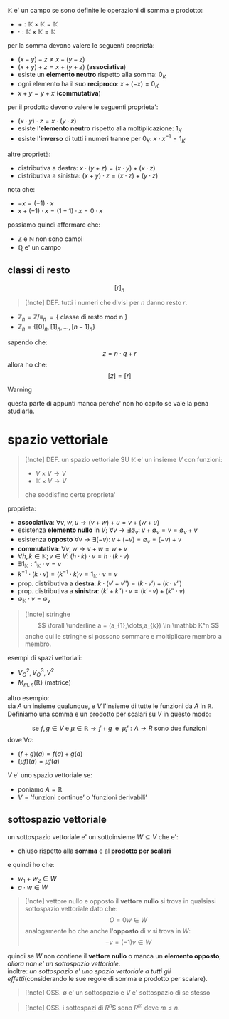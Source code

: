 $\mathbb K$ e' un campo se sono definite le operazioni di somma e prodotto:
* $+: \mathbb K \times \mathbb K  = \mathbb K$
* $\cdot : \mathbb K  \times \mathbb K = \mathbb K$

per la somma devono valere le seguenti proprietà:
* $(x-y)-z \neq x - (y -z)$
* $(x+y)+z = x+(y+z)$ (**associativa**)
* esiste un **elemento neutro** rispetto alla somma: $0_{K}$
* ogni elemento ha il suo **reciproco**: $x+(-x) = 0_{K}$
* $x+y = y +x$ (**commutativa**)

per il prodotto devono valere le seguenti proprieta':
* $(x \cdot y) \cdot z = x \cdot (y \cdot z)$
* esiste l'**elemento neutro** rispetto alla moltiplicazione: $1_{K}$
* esiste l'**inverso** di tutti i numeri tranne per $0_{K}$: $x \cdot x^{-1} = 1_{K}$

altre proprietà:
* distributiva a destra: $x \cdot (y + z) = (x \cdot y) + (x \cdot z)$
* distributiva a sinistra: $(x+y) \cdot z = (x \cdot z) + (y \cdot z)$

nota che:
* $-x = (-1) \cdot x$
* $x + (-1) \cdot x = (1-1) \cdot x = 0 \cdot x$

possiamo quindi affermare che:
* $\mathbb Z \text{ e } \mathbb N$ non sono campi
* $\mathbb Q$ e' un campo

## classi di resto
$$
[r]_{n}
$$

> [!note] DEF.
> tutti i numeri che divisi per $n$ danno resto $r$. 

* $\mathbb Z _n = \mathbb Z / \equiv_{n} \; = \{ \text{ classe di resto mod n } \}$
* $\mathbb Z_{n} = \{ [0]_{n}, [1]_{n}, \dots , [n-1]_{n} \}$

sapendo che:
$$
z = n \cdot q + r
$$
allora ho che:
$$
[z] = [r]
$$

> [!warning]
> questa parte di appunti manca perche' non ho capito se vale la pena studiarla. 

# spazio vettoriale
>[!note] DEF.
> un spazio vettoriale SU $\mathbb K$ e' un insieme $V$ con funzioni:
> - $V \times V \to V$
> - $\mathbb K \times V \to V$
> 
> che soddisfino certe proprieta'

proprieta:
* **associativa**: $\forall v,w,u \to (v+w)+u = v+(w+u)$ 
* esistenza **elemento nullo** in $V$; $\forall v \to \exists \emptyset_{v} : \; v + \emptyset_{v} = v = \emptyset_{v} + v$
* esistenza **opposto** $\forall v \to \exists (-v): \; v + (-v) = \emptyset_{v} = (-v) + v$
* **commutativa**: $\forall v,w \to v + w = w + v$
* $\forall h,k \in \mathbb K; v \in V:\;(h \cdot k) \cdot v = h \cdot (k \cdot v)$
* $\exists 1_{\mathbb K}: 1_{\mathbb K } \cdot v = v$ 
* $k^{-1} \cdot (k \cdot v) = (k^{-1} \cdot k) v = 1_{\mathbb K} \cdot v = v$
* prop. distributiva a **destra**: $k \cdot(v' + v'') = (k \cdot v') + (k \cdot v'')$
* prop. distributiva a **sinistra**: $(k' + k'') \cdot v = (k' \cdot v) + (k'' \cdot v)$
* $\emptyset_{\mathbb K} \cdot v = \emptyset_{v}$

> [!note] stringhe
> $$
\forall \underline a = (a_{1},\dots,a_{k}) \in \mathbb K^n
> $$
> anche qui le stringhe si possono sommare e moltiplicare membro a membro.

esempi di spazi vettoriali:
* $V^2_{O}, V^3_{O}, V^2$
* $M_{m,n}(\mathbb R)$ (matrice)

altro esempio:  
sia $A$ un insieme qualunque, e $V$ l'insieme di tutte le funzioni da $A$ in $\mathbb R$. Definiamo una somma e un prodotto per scalari su $V$ in questo modo:

$$
\text{ se } f,g \in V \text{ e } \mu \in \mathbb R \to f+g \; \text{ e } \; \mu f: A \to R \text{ sono due funzioni}
$$
dove $\forall a$: 
* $(f+g)(a) = f(a) + g(a)$
* $(\mu f)(a) = \mu f(a)$

$V$ e' uno spazio vettoriale se:
* poniamo $A=\mathbb R$
* $V = \text{'funzioni continue' o 'funzioni derivabili'}$

## sottospazio vettoriale
un sottospazio vettoriale e' un sottoinsieme $W \subseteq V$ che e':
* chiuso rispetto alla **somma** e al **prodotto per scalari**

e quindi ho che: 
* $w_{1} + w_{2} \in W$
* $a \cdot w \in W$ 

>[!note] vettore nullo e opposto
> il **vettore nullo** si trova in qualsiasi sottospazio vettoriale dato che:
> $$
> O = 0w \in W
> $$
> analogamente ho che anche l'**opposto** di $v$ si trova in $W$:
> $$
> -v = (-1)v \in W
> $$

quindi se $W$ non contiene il **vettore nullo** o manca un **elemento opposto**, *allora non e' un sottospazio vettoriale*.   
inoltre: *un sottospazio e' uno spazio vettoriale a tutti gli effetti*(considerando le sue regole di somma e prodotto per scalare).  

> [!note] OSS.
> ${\emptyset}$ e' un sottospazio e $V$ e' sottospazio di se stesso

> [!note] OSS.
> i sottospazi di $R^n$$ sono $R^m$ dove $m\leq n$.






